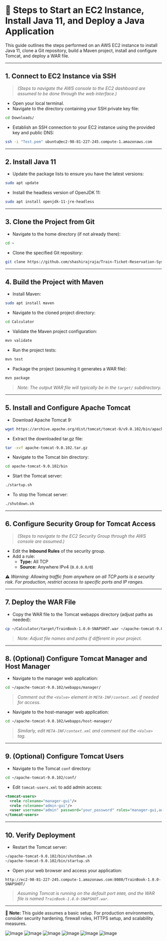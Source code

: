 # 🚀 Steps to Start an EC2 Instance, Install Java 11, and Deploy a Java Application

This guide outlines the steps performed on an AWS EC2 instance to install Java 11, clone a Git repository, build a Maven project, install and configure Tomcat, and deploy a WAR file.

---

## 1. Connect to EC2 Instance via SSH

> *(Steps to navigate the AWS console to the EC2 dashboard are assumed to be done through the web interface.)*

- Open your local terminal.
- Navigate to the directory containing your SSH private key file:

```bash
cd Downloads/
```
- Establish an SSH connection to your EC2 instance using the provided key and public DNS:

```bash
ssh -i "Test.pem" ubuntu@ec2-98-81-227-245.compute-1.amazonaws.com
```

---

## 2. Install Java 11

- Update the package lists to ensure you have the latest versions:

```bash
sudo apt update
```

- Install the headless version of OpenJDK 11:

```bash
sudo apt install openjdk-11-jre-headless
```

---

## 3. Clone the Project from Git

- Navigate to the home directory (if not already there):

```bash
cd ~
```

- Clone the specified Git repository:

```bash
git clone https://github.com/shashirajraja/Train-Ticket-Reservation-System.git
```

---

## 4. Build the Project with Maven

- Install Maven:

```bash
sudo apt install maven
```

- Navigate to the cloned project directory:

```bash
cd Calculator
```

- Validate the Maven project configuration:

```bash
mvn validate
```

- Run the project tests:

```bash
mvn test
```

- Package the project (assuming it generates a WAR file):

```bash
mvn package
```

> *Note: The output WAR file will typically be in the `target/` subdirectory.*

---

## 5. Install and Configure Apache Tomcat

- Download Apache Tomcat 9:

```bash
wget https://archive.apache.org/dist/tomcat/tomcat-9/v9.0.102/bin/apache-tomcat-9.0.102.tar.gz
```

- Extract the downloaded tar.gz file:

```bash
tar -xvf apache-tomcat-9.0.102.tar.gz
```

- Navigate to the Tomcat bin directory:

```bash
cd apache-tomcat-9.0.102/bin
```

- Start the Tomcat server:

```bash
./startup.sh
```

- To stop the Tomcat server:

```bash
./shutdown.sh
```

---

## 6. Configure Security Group for Tomcat Access

> *(Steps to navigate to the EC2 Security Group through the AWS console are assumed.)*

- Edit the **Inbound Rules** of the security group.
- Add a rule:
  - **Type:** All TCP
  - **Source:** Anywhere IPv4 (`0.0.0.0/0`)

⚠️ *Warning: Allowing traffic from anywhere on all TCP ports is a security risk. For production, restrict access to specific ports and IP ranges.*

---

## 7. Deploy the WAR File

- Copy the WAR file to the Tomcat webapps directory (adjust paths as needed):

```bash
cp ~/Calculator/target/TrainBook-1.0.0-SNAPSHOT.war ~/apache-tomcat-9.0.102/webapps/
```

> *Note: Adjust file names and paths if different in your project.*

---

## 8. (Optional) Configure Tomcat Manager and Host Manager

- Navigate to the manager web application:

```bash
cd ~/apache-tomcat-9.0.102/webapps/manager/
```

> *Comment out the `<Valve>` element in `META-INF/context.xml` if needed for access.*

- Navigate to the host-manager web application:

```bash
cd ~/apache-tomcat-9.0.102/webapps/host-manager/
```

> *Similarly, edit `META-INF/context.xml` and comment out the `<Valve>` tag.*

---

## 9. (Optional) Configure Tomcat Users

- Navigate to the Tomcat `conf` directory:

```bash
cd ~/apache-tomcat-9.0.102/conf/
```

- Edit `tomcat-users.xml` to add admin access:

```xml
<tomcat-users>
  <role rolename="manager-gui"/>
  <role rolename="admin-gui"/>
  <user username="admin" password="your_password" roles="manager-gui,admin-gui"/>
</tomcat-users>
```

---

## 10. Verify Deployment

- Restart the Tomcat server:

```bash
~/apache-tomcat-9.0.102/bin/shutdown.sh
~/apache-tomcat-9.0.102/bin/startup.sh
```

- Open your web browser and access your application:

```
http://ec2-98-81-227-245.compute-1.amazonaws.com:8080/TrainBook-1.0.0-SNAPSHOT/
```

> *Assuming Tomcat is running on the default port `8080`, and the WAR file is named `TrainBook-1.0.0-SNAPSHOT.war`.*

---

📌 **Note:** This guide assumes a basic setup. For production environments, consider security hardening, firewall rules, HTTPS setup, and scalability measures.



![Image](https://github.com/user-attachments/assets/cfa31da9-40c2-4e5c-bf29-0e505aded0ec)
![Image](https://github.com/user-attachments/assets/6ce38c7b-dd01-4354-9890-2672ba34dbc2)
![Image](https://github.com/user-attachments/assets/ec8cdb48-6e2b-4864-b289-53cd4cb1f015)
![Image](https://github.com/user-attachments/assets/cc6efbb7-8687-4723-b30c-2ef0176bf660)
![Image](https://github.com/user-attachments/assets/4f7b968f-6757-45af-946d-d9d1e8f2fd82)
![Image](https://github.com/user-attachments/assets/1ce1242e-6c75-4cb0-ada8-85d1bd08aac1) 